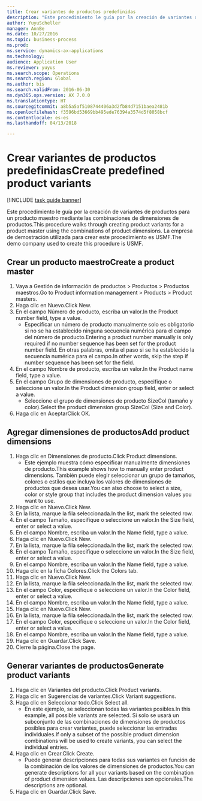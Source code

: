 ```yaml
--- 
title: Crear variantes de productos predefinidas
description: "Este procedimiento le guía por la creación de variantes de productos para un producto maestro mediante las combinaciones de dimensiones de productos."
author: YuyuScheller
manager: AnnBe
ms.date: 10/27/2016
ms.topic: business-process
ms.prod: 
ms.service: dynamics-ax-applications
ms.technology: 
audience: Application User
ms.reviewer: yuyus
ms.search.scope: Operations
ms.search.region: Global
ms.author: bis
ms.search.validFrom: 2016-06-30
ms.dyn365.ops.version: AX 7.0.0
ms.translationtype: HT
ms.sourcegitcommit: a8b5a5af5108744406a3d2fb84d7151baea2481b
ms.openlocfilehash: f3596bd53669bb495ede76394a3574d5f8058bcf
ms.contentlocale: es-es
ms.lasthandoff: 04/13/2018

---
```

# <a name="create-predefined-product-variants"></a><span data-ttu-id="c2042-103">Crear variantes de productos predefinidas</span><span class="sxs-lookup"><span data-stu-id="c2042-103">Create predefined product variants</span></span>

[!INCLUDE [task guide banner](../../includes/task-guide-banner.md)]

<span data-ttu-id="c2042-104">Este procedimiento le guía por la creación de variantes de productos para un producto maestro mediante las combinaciones de dimensiones de productos.</span><span class="sxs-lookup"><span data-stu-id="c2042-104">This procedure walks through creating product variants for a product master using the combinations of product dimensions.</span></span> <span data-ttu-id="c2042-105">La empresa de demostración utilizada para crear este procedimiento es USMF.</span><span class="sxs-lookup"><span data-stu-id="c2042-105">The demo company used to create this procedure is USMF.</span></span>


## <a name="create-a-product-master"></a><span data-ttu-id="c2042-106">Crear un producto maestro</span><span class="sxs-lookup"><span data-stu-id="c2042-106">Create a product master</span></span>
1. <span data-ttu-id="c2042-107">Vaya a Gestión de información de productos > Productos > Productos maestros.</span><span class="sxs-lookup"><span data-stu-id="c2042-107">Go to Product information management > Products > Product masters.</span></span>
2. <span data-ttu-id="c2042-108">Haga clic en Nuevo.</span><span class="sxs-lookup"><span data-stu-id="c2042-108">Click New.</span></span>
3. <span data-ttu-id="c2042-109">En el campo Número de producto, escriba un valor.</span><span class="sxs-lookup"><span data-stu-id="c2042-109">In the Product number field, type a value.</span></span>
    * <span data-ttu-id="c2042-110">Especificar un número de producto manualmente solo es obligatorio si no se ha establecido ninguna secuencia numérica para el campo del número de producto.</span><span class="sxs-lookup"><span data-stu-id="c2042-110">Entering a product number manually is only required if no number sequence has been set for the product number field.</span></span> <span data-ttu-id="c2042-111">En otras palabras, omita el paso si se ha establecido la secuencia numérica para el campo.</span><span class="sxs-lookup"><span data-stu-id="c2042-111">In other words, skip the step if number sequence has been set for the field.</span></span>  
4. <span data-ttu-id="c2042-112">En el campo Nombre de producto, escriba un valor.</span><span class="sxs-lookup"><span data-stu-id="c2042-112">In the Product name field, type a value.</span></span>
5. <span data-ttu-id="c2042-113">En el campo Grupo de dimensiones de producto, especifique o seleccione un valor.</span><span class="sxs-lookup"><span data-stu-id="c2042-113">In the Product dimension group field, enter or select a value.</span></span>
    * <span data-ttu-id="c2042-114">Seleccione el grupo de dimensiones de producto SizeCol (tamaño y color).</span><span class="sxs-lookup"><span data-stu-id="c2042-114">Select the product dimension group SizeCol (Size and Color).</span></span>  
6. <span data-ttu-id="c2042-115">Haga clic en Aceptar</span><span class="sxs-lookup"><span data-stu-id="c2042-115">Click OK.</span></span>

## <a name="add-product-dimensions"></a><span data-ttu-id="c2042-116">Agregar dimensiones de productos</span><span class="sxs-lookup"><span data-stu-id="c2042-116">Add product dimensions</span></span>
1. <span data-ttu-id="c2042-117">Haga clic en Dimensiones de producto.</span><span class="sxs-lookup"><span data-stu-id="c2042-117">Click Product dimensions.</span></span>
    * <span data-ttu-id="c2042-118">Este ejemplo muestra cómo especificar manualmente dimensiones de producto.</span><span class="sxs-lookup"><span data-stu-id="c2042-118">This example shows how to manually enter product dimensions.</span></span> <span data-ttu-id="c2042-119">También puede elegir seleccionar un grupo de tamaños, colores o estilos que incluya los valores de dimensiones de productos que desea usar.</span><span class="sxs-lookup"><span data-stu-id="c2042-119">You can also choose to select a size, color or style group that includes the product dimension values you want to use.</span></span>  
2. <span data-ttu-id="c2042-120">Haga clic en Nuevo.</span><span class="sxs-lookup"><span data-stu-id="c2042-120">Click New.</span></span>
3. <span data-ttu-id="c2042-121">En la lista, marque la fila seleccionada.</span><span class="sxs-lookup"><span data-stu-id="c2042-121">In the list, mark the selected row.</span></span>
4. <span data-ttu-id="c2042-122">En el campo Tamaño, especifique o seleccione un valor.</span><span class="sxs-lookup"><span data-stu-id="c2042-122">In the Size field, enter or select a value.</span></span>
5. <span data-ttu-id="c2042-123">En el campo Nombre, escriba un valor.</span><span class="sxs-lookup"><span data-stu-id="c2042-123">In the Name field, type a value.</span></span>
6. <span data-ttu-id="c2042-124">Haga clic en Nuevo.</span><span class="sxs-lookup"><span data-stu-id="c2042-124">Click New.</span></span>
7. <span data-ttu-id="c2042-125">En la lista, marque la fila seleccionada.</span><span class="sxs-lookup"><span data-stu-id="c2042-125">In the list, mark the selected row.</span></span>
8. <span data-ttu-id="c2042-126">En el campo Tamaño, especifique o seleccione un valor.</span><span class="sxs-lookup"><span data-stu-id="c2042-126">In the Size field, enter or select a value.</span></span>
9. <span data-ttu-id="c2042-127">En el campo Nombre, escriba un valor.</span><span class="sxs-lookup"><span data-stu-id="c2042-127">In the Name field, type a value.</span></span>
10. <span data-ttu-id="c2042-128">Haga clic en la ficha Colores.</span><span class="sxs-lookup"><span data-stu-id="c2042-128">Click the Colors tab.</span></span>
11. <span data-ttu-id="c2042-129">Haga clic en Nuevo.</span><span class="sxs-lookup"><span data-stu-id="c2042-129">Click New.</span></span>
12. <span data-ttu-id="c2042-130">En la lista, marque la fila seleccionada.</span><span class="sxs-lookup"><span data-stu-id="c2042-130">In the list, mark the selected row.</span></span>
13. <span data-ttu-id="c2042-131">En el campo Color, especifique o seleccione un valor.</span><span class="sxs-lookup"><span data-stu-id="c2042-131">In the Color field, enter or select a value.</span></span>
14. <span data-ttu-id="c2042-132">En el campo Nombre, escriba un valor.</span><span class="sxs-lookup"><span data-stu-id="c2042-132">In the Name field, type a value.</span></span>
15. <span data-ttu-id="c2042-133">Haga clic en Nuevo.</span><span class="sxs-lookup"><span data-stu-id="c2042-133">Click New.</span></span>
16. <span data-ttu-id="c2042-134">En la lista, marque la fila seleccionada.</span><span class="sxs-lookup"><span data-stu-id="c2042-134">In the list, mark the selected row.</span></span>
17. <span data-ttu-id="c2042-135">En el campo Color, especifique o seleccione un valor.</span><span class="sxs-lookup"><span data-stu-id="c2042-135">In the Color field, enter or select a value.</span></span>
18. <span data-ttu-id="c2042-136">En el campo Nombre, escriba un valor.</span><span class="sxs-lookup"><span data-stu-id="c2042-136">In the Name field, type a value.</span></span>
19. <span data-ttu-id="c2042-137">Haga clic en Guardar.</span><span class="sxs-lookup"><span data-stu-id="c2042-137">Click Save.</span></span>
20. <span data-ttu-id="c2042-138">Cierre la página.</span><span class="sxs-lookup"><span data-stu-id="c2042-138">Close the page.</span></span>

## <a name="generate-product-variants"></a><span data-ttu-id="c2042-139">Generar variantes de productos</span><span class="sxs-lookup"><span data-stu-id="c2042-139">Generate product variants</span></span>
1. <span data-ttu-id="c2042-140">Haga clic en Variantes del producto.</span><span class="sxs-lookup"><span data-stu-id="c2042-140">Click Product variants.</span></span>
2. <span data-ttu-id="c2042-141">Haga clic en Sugerencias de variantes.</span><span class="sxs-lookup"><span data-stu-id="c2042-141">Click Variant suggestions.</span></span>
3. <span data-ttu-id="c2042-142">Haga clic en Seleccionar todo.</span><span class="sxs-lookup"><span data-stu-id="c2042-142">Click Select all.</span></span>
    * <span data-ttu-id="c2042-143">En este ejemplo, se seleccionan todas las variantes posibles.</span><span class="sxs-lookup"><span data-stu-id="c2042-143">In this example, all possible variants are selected.</span></span> <span data-ttu-id="c2042-144">Si solo se usará un subconjunto de las combinaciones de dimensiones de productos posibles para crear variantes, puede seleccionar las entradas individuales.</span><span class="sxs-lookup"><span data-stu-id="c2042-144">If only a subset of the possible product dimension combinations will be used to create variants, you can select the individual entries.</span></span>  
4. <span data-ttu-id="c2042-145">Haga clic en Crear.</span><span class="sxs-lookup"><span data-stu-id="c2042-145">Click Create.</span></span>
    * <span data-ttu-id="c2042-146">Puede generar descripciones para todas sus variantes en función de la combinación de los valores de dimensiones de productos.</span><span class="sxs-lookup"><span data-stu-id="c2042-146">You can generate descriptions for all your variants based on the combination of product dimension values.</span></span> <span data-ttu-id="c2042-147">Las descripciones son opcionales.</span><span class="sxs-lookup"><span data-stu-id="c2042-147">The descriptions are optional.</span></span>  
5. <span data-ttu-id="c2042-148">Haga clic en Guardar.</span><span class="sxs-lookup"><span data-stu-id="c2042-148">Click Save.</span></span>


